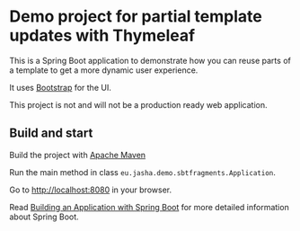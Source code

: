# Demo project for partial template updates with Thymeleaf

This is a Spring Boot application to demonstrate how you can reuse parts of a template to get a more dynamic user experience. 

It uses [Bootstrap](https://getbootstrap.com/) for the UI.

This project is not and will not be a production ready web application.

## Build and start

Build the project with [Apache Maven](https://maven.apache.org)

Run the main method in class `eu.jasha.demo.sbtfragments.Application`.

Go to [http://localhost:8080](http://localhost:8080) in your browser.

Read [Building an Application with Spring Boot](https://spring.io/guides/gs/spring-boot/) for more detailed information about Spring Boot.